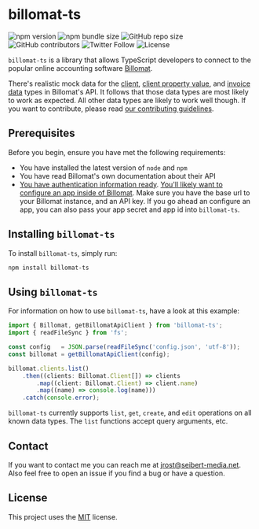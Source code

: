 # billomat-ts

![npm version](https://img.shields.io/npm/v/billomat-ts)
![npm bundle size](https://img.shields.io/bundlephobia/min/billomat-ts)
![GitHub repo size](https://img.shields.io/github/repo-size/seibert-media/billomat-ts)
![GitHub contributors](https://img.shields.io/github/contributors/seibert-media/billomat-ts)
![Twitter Follow](https://img.shields.io/twitter/follow/seibertmedia?style=social)
![License](https://img.shields.io/npm/l/billomat-ts)

`billomat-ts` is a library that allows TypeScript developers to connect to the popular online accounting software [Billomat](https://www.billomat.com/).

There's realistic mock data for the [client](https://www.billomat.com/en/api/clients/), [client property value](https://www.billomat.com/en/api/clients/properties/), and [invoice data](https://www.billomat.com/en/api/invoices/) types in Billomat's API. It follows that those data types are most likely to work as expected. All other data types are likely to work well though. If you want to contribute, please read [our contributing guidelines](CONTRIBUTING.md).

## Prerequisites

Before you begin, ensure you have met the following requirements:
* You have installed the latest version of `node` and `npm`
* You have read Billomat's own documentation about their API
* [You have authentication information ready](https://www.billomat.com/en/api/basics/authentication/). [You'll likely want to configure an app inside of Billomat](https://www.billomat.com/en/api/basics/rate-limiting/). Make sure you have the base url to your Billomat instance, and an API key. If you go ahead an configure an app, you can also pass your app secret and app id into `billomat-ts`. 

## Installing `billomat-ts`

To install `billomat-ts`, simply run:

```bash
npm install billomat-ts
```

## Using `billomat-ts`

For information on how to use `billomat-ts`, have a look at this example:

```typescript
import { Billomat, getBillomatApiClient } from 'billomat-ts';
import { readFileSync } from 'fs';

const config   = JSON.parse(readFileSync('config.json', 'utf-8'));
const billomat = getBillomatApiClient(config);

billomat.clients.list()
    .then((clients: Billomat.Client[]) => clients
        .map((client: Billomat.Client) => client.name)
        .map((name) => console.log(name)))
    .catch(console.error);
```

`billomat-ts` currently supports `list`, `get`, `create`, and `edit` operations on all known data types. The `list` functions accept query arguments, etc.

## Contact

If you want to contact me you can reach me at jrost@seibert-media.net. Also feel free to open an issue if you find a bug or have a question.

## License

This project uses the [MIT](https://opensource.org/licenses/MIT) license.
